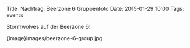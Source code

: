 Title: Nachtrag: Beerzone 6 Gruppenfoto
Date: 2015-01-29 10:00
Tags: events

Stormwolves auf der Beerzone 6!

{image}images/beerzone-6-group.jpg

